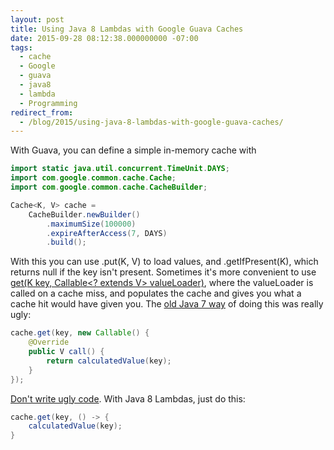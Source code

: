 ```yaml
---
layout: post
title: Using Java 8 Lambdas with Google Guava Caches
date: 2015-09-28 08:12:38.000000000 -07:00
tags:
  - cache
  - Google
  - guava
  - java8
  - lambda
  - Programming
redirect_from:
  - /blog/2015/using-java-8-lambdas-with-google-guava-caches/
---
```


<p>With Guava, you can define a simple in-memory cache with</p>

```java
import static java.util.concurrent.TimeUnit.DAYS;
import com.google.common.cache.Cache;
import com.google.common.cache.CacheBuilder;

Cache<K, V> cache =
    CacheBuilder.newBuilder()
        .maximumSize(100000)
        .expireAfterAccess(7, DAYS)
        .build();
```

<p>With this you can use .put(K, V) to load values, and .getIfPresent(K), which returns null if the key isn't present. Sometimes it's more convenient to use <a href="http://docs.guava-libraries.googlecode.com/git/javadoc/com/google/common/cache/Cache.html#get(K,%20java.util.concurrent.Callable)">get(K key, Callable&lt;? extends V&gt; valueLoader)</a>, where the valueLoader is called on a cache miss, and populates the cache and gives you what a cache hit would have given you. The <a href="https://github.com/google/guava/wiki/CachesExplained#from-a-callable">old Java 7 way</a> of doing this was really ugly:</p>

```java
cache.get(key, new Callable() {
    @Override
    public V call() {
        return calculatedValue(key);
    }
});
```

<p><a href="https://xkcd.com/1513/">Don't write ugly code</a>. With Java 8 Lambdas, just do this:</p>

```java
cache.get(key, () -> {
    calculatedValue(key);
}
```
